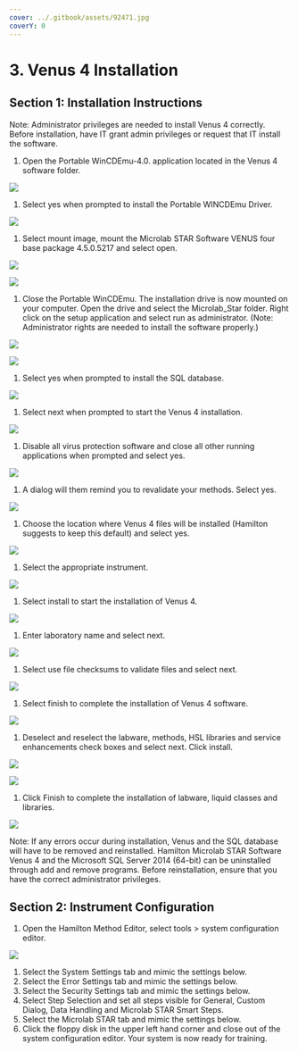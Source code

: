 ```yaml
---
cover: ../.gitbook/assets/92471.jpg
coverY: 0
---
```


# 3. Venus 4 Installation

## Section 1: Installation Instructions

Note: Administrator privileges are needed to install Venus 4 correctly. Before installation, have IT grant admin privileges or request that IT install the software.

1. Open the Portable WinCDEmu-4.0. application located in the Venus 4 software folder.

![](../.gitbook/assets/1.png)

1. Select yes when prompted to install the Portable WINCDEmu Driver.

![](../.gitbook/assets/2.png)

1. Select mount image, mount the Microlab STAR Software VENUS four base package 4.5.0.5217 and select open.

![](<../.gitbook/assets/3 (1).png>)

![](<../.gitbook/assets/4 (1).png>)

1. Close the Portable WinCDEmu. The installation drive is now mounted on your computer. Open the drive and select the Microlab\_Star folder. Right click on the setup application and select run as administrator. (Note: Administrator rights are needed to install the software properly.)

![](<../.gitbook/assets/5 (1).png>)

![](<../.gitbook/assets/6 (1).png>)

1. Select yes when prompted to install the SQL database.

![](<../.gitbook/assets/7 (1).png>)

1. Select next when prompted to start the Venus 4 installation.

![](<../.gitbook/assets/8 (1).png>)

1. Disable all virus protection software and close all other running applications when prompted and select yes.

![](<../.gitbook/assets/9 (1).png>)

1. A dialog will them remind you to revalidate your methods. Select yes.

![](<../.gitbook/assets/10 (1).png>)

1. Choose the location where Venus 4 files will be installed (Hamilton suggests to keep this default) and select yes.

![](<../.gitbook/assets/11 (1).png>)

1. Select the appropriate instrument.

![](<../.gitbook/assets/12 (1).png>)

1. Select install to start the installation of Venus 4.

![](<../.gitbook/assets/13 (1).png>)

1. Enter laboratory name and select next.

![](../.gitbook/assets/14.png)

1. Select use file checksums to validate files and select next.

![](../.gitbook/assets/15.png)

1. Select finish to complete the installation of Venus 4 software.

![](<../.gitbook/assets/16 (1).png>)

1. Deselect and reselect the labware, methods, HSL libraries and service enhancements check boxes and select next. Click install.

![](../.gitbook/assets/17.png)

![](../.gitbook/assets/18.png)

1. Click Finish to complete the installation of labware, liquid classes and libraries.

![](../.gitbook/assets/19.png)

Note: If any errors occur during installation, Venus and the SQL database will have to be removed and reinstalled. Hamilton Microlab STAR Software Venus 4 and the Microsoft SQL Server 2014 (64-bit) can be uninstalled through add and remove programs. Before reinstallation, ensure that you have the correct administrator privileges.

## Section 2: Instrument Configuration

1. Open the Hamilton Method Editor, select tools > system configuration editor.

![](<../.gitbook/assets/20 (1).png>)

1. Select the System Settings tab and mimic the settings below.
2. Select the Error Settings tab and mimic the settings below.
3. Select the Security Settings tab and mimic the settings below.
4. Select Step Selection and set all steps visible for General, Custom Dialog, Data Handling and Microlab STAR Smart Steps.
5. Select the Microlab STAR tab and mimic the settings below.
6. Click the floppy disk in the upper left hand corner and close out of the system configuration editor. Your system is now ready for training.

